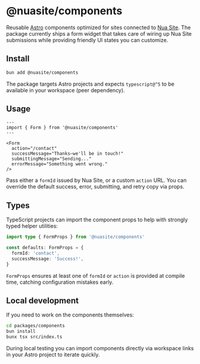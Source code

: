 # @nuasite/components

Reusable [Astro](https://astro.build/) components optimized for sites connected to
[Nua Site](https://www.nuasite.com). The package currently ships a form widget
that takes care of wiring up Nua Site submissions while providing friendly UI
states you can customize.

## Install

```bash
bun add @nuasite/components
```

The package targets Astro projects and expects `typescript@^5` to be available
in your workspace (peer dependency).

## Usage

```astro
---
import { Form } from '@nuasite/components'
---

<Form
  action="/contact"
  successMessage="Thanks—we'll be in touch!"
  submittingMessage="Sending..."
  errorMessage="Something went wrong."
/>
```

Pass either a `formId` issued by Nua Site, or a custom `action` URL. You
can override the default success, error, submitting, and retry copy via props.

## Types

TypeScript projects can import the component props to help with strongly typed
helper utilities:

```ts
import type { FormProps } from '@nuasite/components'

const defaults: FormProps = {
  formId: 'contact',
  successMessage: 'Success!',
}
```

`FormProps` ensures at least one of `formId` or `action` is provided at compile
time, catching configuration mistakes early.

## Local development

If you need to work on the components themselves:

```bash
cd packages/components
bun install
bunx tsx src/index.ts
```

During local testing you can import components directly via workspace links in
your Astro project to iterate quickly.
